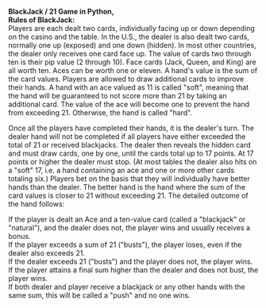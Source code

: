 <b>BlackJack / 21 Game in Python,
<br/>Rules of BlackJack: </b> 
<br/>Players are each dealt two cards, individually facing up or down depending on the casino and the table. In the U.S., the dealer is also dealt two cards, normally one up (exposed) and one down (hidden). In most other countries, the dealer only receives one card face up. The value of cards two through ten is their pip value (2 through 10). Face cards (Jack, Queen, and King) are all worth ten. Aces can be worth one or eleven. A hand's value is the sum of the card values. Players are allowed to draw additional cards to improve their hands. A hand with an ace valued as 11 is called "soft", meaning that the hand will be guaranteed to not score more than 21 by taking an additional card. The value of the ace will become one to prevent the hand from exceeding 21. Otherwise, the hand is called "hard". <br/>

Once all the players have completed their hands, it is the dealer's turn. The dealer hand will not be completed if all players have either exceeded the total of 21 or received blackjacks. The dealer then reveals the hidden card and must draw cards, one by one, until the cards total up to 17 points. At 17 points or higher the dealer must stop. (At most tables the dealer also hits on a "soft" 17, i.e. a hand containing an ace and one or more other cards totaling six.) Players bet on the basis that they will individually have better hands than the dealer. The better hand is the hand where the sum of the card values is closer to 21 without exceeding 21. The detailed outcome of the hand follows:<br/>

If the player is dealt an Ace and a ten-value card (called a "blackjack" or "natural"), and the dealer does not, the player wins and usually receives a bonus.<br/>
If the player exceeds a sum of 21 ("busts"), the player loses, even if the dealer also exceeds 21.<br/>
If the dealer exceeds 21 ("busts") and the player does not, the player wins.<br/>
If the player attains a final sum higher than the dealer and does not bust, the player wins.<br/>
If both dealer and player receive a blackjack or any other hands with the same sum, this will be called a "push" and no one wins.<br/>
